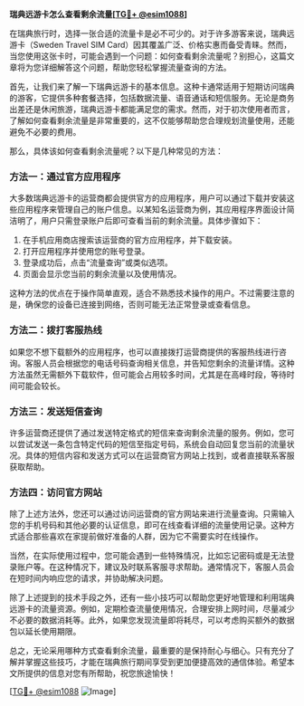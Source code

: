 **瑞典远游卡怎么查看剩余流量[[TG💪+ @esim1088](https://t.me/s/esim1088)]**

在瑞典旅行时，选择一张合适的流量卡是必不可少的。对于许多游客来说，瑞典远游卡（Sweden Travel SIM Card）因其覆盖广泛、价格实惠而备受青睐。然而，当您使用这张卡时，可能会遇到一个问题：如何查看剩余流量呢？别担心，这篇文章将为您详细解答这个问题，帮助您轻松掌握流量查询的方法。

首先，让我们来了解一下瑞典远游卡的基本信息。这种卡通常适用于短期访问瑞典的游客，它提供多种套餐选择，包括数据流量、语音通话和短信服务。无论是商务出差还是休闲旅游，瑞典远游卡都能满足您的需求。然而，对于初次使用者而言，了解如何查看剩余流量是非常重要的，这不仅能够帮助您合理规划流量使用，还能避免不必要的费用。

那么，具体该如何查看剩余流量呢？以下是几种常见的方法：

### 方法一：通过官方应用程序

大多数瑞典远游卡的运营商都会提供官方的应用程序，用户可以通过下载并安装这些应用程序来管理自己的账户信息。以某知名运营商为例，其应用程序界面设计简洁明了，用户只需登录账户后即可查看当前的剩余流量。具体步骤如下：

1. 在手机应用商店搜索该运营商的官方应用程序，并下载安装。
2. 打开应用程序并使用您的账号登录。
3. 登录成功后，点击“流量查询”或类似选项。
4. 页面会显示您当前的剩余流量以及使用情况。

这种方法的优点在于操作简单直观，适合不熟悉技术操作的用户。不过需要注意的是，确保您的设备已连接到网络，否则可能无法正常登录或查看信息。

### 方法二：拨打客服热线

如果您不想下载额外的应用程序，也可以直接拨打运营商提供的客服热线进行咨询。客服人员会根据您的电话号码查询相关信息，并告知您剩余的流量详情。这种方法虽然无需额外下载软件，但可能会占用较多时间，尤其是在高峰时段，等待时间可能会较长。

### 方法三：发送短信查询

许多运营商还提供了通过发送特定格式的短信来查询剩余流量的服务。例如，您可以尝试发送一条包含特定代码的短信至指定号码，系统会自动回复您当前的流量状况。具体的短信内容和发送方式可以在运营商官方网站上找到，或者直接联系客服获取帮助。

### 方法四：访问官方网站

除了上述方法外，您还可以通过访问运营商的官方网站来进行流量查询。只需输入您的手机号码和其他必要的认证信息，即可在线查看详细的流量使用记录。这种方式适合那些喜欢在家提前做好准备的人群，因为它不需要实时在线操作。

当然，在实际使用过程中，您可能会遇到一些特殊情况，比如忘记密码或是无法登录账户等。在这种情况下，建议及时联系客服寻求帮助。通常情况下，客服人员会在短时间内响应您的请求，并协助解决问题。

除了上述提到的技术手段之外，还有一些小技巧可以帮助您更好地管理和利用瑞典远游卡的流量资源。例如，定期检查流量使用情况，合理安排上网时间，尽量减少不必要的数据消耗等。此外，如果您发现流量即将耗尽，可以考虑购买额外的数据包以延长使用期限。

总之，无论采用哪种方式查看剩余流量，最重要的是保持耐心与细心。只有充分了解并掌握这些技巧，才能在瑞典旅行期间享受到更加便捷高效的通信体验。希望本文所提供的信息对您有所帮助，祝您旅途愉快！

[[TG💪+ @esim1088](https://t.me/s/esim1088) ![Image](https://i.postimg.cc/4NQfJmqS/Snipaste-2025-05-13-00-14-12.png)]